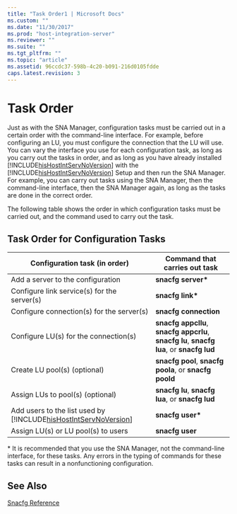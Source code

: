 ```yaml
---
title: "Task Order1 | Microsoft Docs"
ms.custom: ""
ms.date: "11/30/2017"
ms.prod: "host-integration-server"
ms.reviewer: ""
ms.suite: ""
ms.tgt_pltfrm: ""
ms.topic: "article"
ms.assetid: 96ccdc37-598b-4c20-b091-216d0105fdde
caps.latest.revision: 3
---
```

# Task Order
Just as with the SNA Manager, configuration tasks must be carried out in a certain order with the command-line interface. For example, before configuring an LU, you must configure the connection that the LU will use. You can vary the interface you use for each configuration task, as long as you carry out the tasks in order, and as long as you have already installed [!INCLUDE[hisHostIntServNoVersion](../includes/hishostintservnoversion-md.md)] with the [!INCLUDE[hisHostIntServNoVersion](../includes/hishostintservnoversion-md.md)] Setup and then run the SNA Manager. For example, you can carry out tasks using the SNA Manager, then the command-line interface, then the SNA Manager again, as long as the tasks are done in the correct order.  
  
 The following table shows the order in which configuration tasks must be carried out, and the command used to carry out the task.  
  
## Task Order for Configuration Tasks  
  
|Configuration task (in order)|Command that carries out task|  
|-------------------------------------|-----------------------------------|  
|Add a server to the configuration|**snacfg server\***|  
|Configure link service(s) for the server(s)|**snacfg link\***|  
|Configure connection(s) for the server(s)|**snacfg connection**|  
|Configure LU(s) for the connection(s)|**snacfg appcllu**,  **snacfg appcrlu**,  **snacfg lu**,  **snacfg lua**,  or  **snacfg lud**|  
|Create LU pool(s)  (optional)|**snacfg pool**,  **snacfg poola**,  or  **snacfg poold**|  
|Assign LUs to pool(s)  (optional)|**snacfg lu**,  **snacfg lua**,  or  **snacfg lud**|  
|Add users to the list used by [!INCLUDE[hisHostIntServNoVersion](../includes/hishostintservnoversion-md.md)]|**snacfg user\***|  
|Assign LU(s) or LU pool(s) to users|**snacfg user**|  
  
 \* It is recommended that you use the SNA Manager, not the command-line interface, for these tasks. Any errors in the typing of commands for these tasks can result in a nonfunctioning configuration.  
  
## See Also  
 [Snacfg Reference](../HIS2010/snacfg-reference1.md)